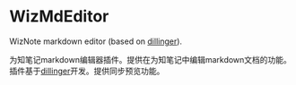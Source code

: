 WizMdEditor
===========

WizNote markdown editor (based on [dillinger](http://dillinger.io)).

为知笔记markdown编辑器插件。提供在为知笔记中编辑markdown文档的功能。
插件基于[dillinger](http://dillinger.io)开发。提供同步预览功能。



